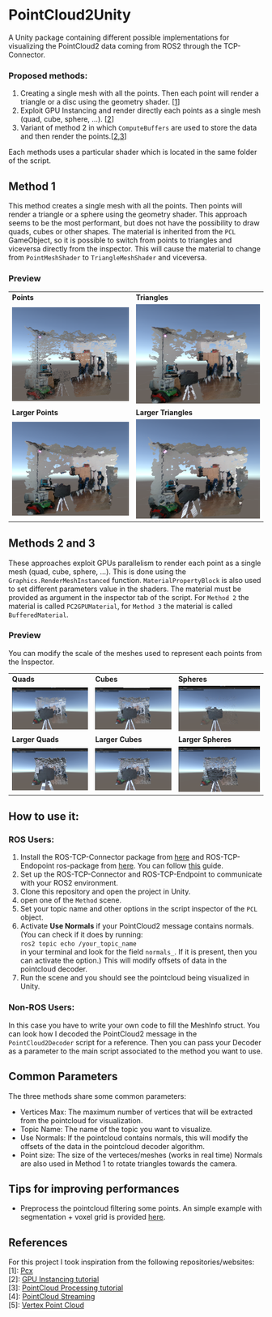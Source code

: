 # PointCloud2Unity
A Unity package containing different possible implementations for visualizing the PointCloud2 data coming from ROS2 through the TCP-Connector.


### Proposed methods:
1. Creating a single mesh with all the points. Then each point will render a triangle or a disc using the geometry shader. [[1](#references)]
2. Exploit GPU Instancing and render directly each points as a single mesh (quad, cube, sphere, ...). [[2](#references)]
3. Variant of method 2 in which `ComputeBuffers` are used to store the data and then render the points.[[2](#references),[3](#references)]

Each methods uses a particular shader which is located in the same folder of the script.

## Method 1
This method creates a single mesh with all the points. Then points will render a triangle or a sphere using the geometry shader.
This approach seems to be the most performant, but does not have the possibility to draw quads, cubes or other shapes. The material is inherited from the `PCL` GameObject, so it is possible to switch from points to triangles and viceversa directly from the inspector. This will cause the material to change from `PointMeshShader` to `TriangleMeshShader` and viceversa.

### Preview
<table>
    <tr>
        <td> <b>Points</b> </td>
        <td> <b>Triangles</b> </td>
    </tr>
        <td> <img src="imgs/points1.png" alt="Drawing points" style="width: 400;"/> </td>
        <td> <img src="imgs/triangles1.png" alt="Drawing triangles" style="width: 400;"/> </td>
    <tr>
    <td> <b>Larger Points</b> </td>
    <td> <b>Larger Triangles</b> </td>
    </tr>
        <td> <img src="imgs/points2.png" alt="Changing size" style="width: 400;"/> </td>
        <td> <img src="imgs/triangles2.png" alt="Changing size" style="width: 400;"/> </td>
    <tr>
</table>



## Methods 2 and 3
These approaches exploit GPUs parallelism to render each point as a single mesh (quad, cube, sphere, ...). This is done using the `Graphics.RenderMeshInstanced` function.  `MaterialPropertyBlock` is also used to set different parameters value in the shaders. The material must be provided as argument in the inspector tab of the script. 
For `Method 2` the material is called `PC2GPUMaterial`, for `Method 3` the material is called `BufferedMaterial`.
### Preview
You can modify the scale of the meshes used to represent each points from the Inspector.
<table>
    <tr>
        <td> <b>Quads</b> </td>
        <td> <b>Cubes</b> </td>
        <td> <b>Spheres</b> </td>
    </tr>
        <td> <img src="imgs/quads1.png" alt="Drawing quads" style="width: 400;"/> </td>
        <td> <img src="imgs/cubes1.png" alt="Drawing cubes" style="width: 400;"/> </td>
        <td> <img src="imgs/spheres1.png" alt="Drawing spheres" style="width: 400;"/> </td>
    <tr>
    <td> <b> Larger Quads</b> </td>
    <td> <b> Larger Cubes</b> </td>
    <td> <b> Larger Spheres</b> </td>
    </tr>
        <td> <img src="imgs/quads2.png" alt="Changing size of quads" style="width: 400;"/> </td>
        <td> <img src="imgs/cubes2.png" alt="Changing size of cubes" style="width: 400;"/> </td>
        <td> <img src="imgs/spheres2.png" alt="Changing size of spheres" style="width: 400;"/> </td>
    <tr>
</table>

## How to use it:
### ROS Users:
1. Install the ROS-TCP-Connector package from [here](https://github.com/Unity-Technologies/ROS-TCP-Connector) and ROS-TCP-Endopoint ros-package from [here](https://github.com/Unity-Technologies/ROS-TCP-Endpoint). You can follow [this](https://github.com/Unity-Technologies/Unity-Robotics-Hub/blob/main/tutorials/quick_setup.md) guide.
2. Set up the ROS-TCP-Connector and ROS-TCP-Endpoint to communicate with your ROS2 environment.
3. Clone this repository and open the project in Unity.
4. open one of the `Method` scene.  
5. Set your topic name and other options in the script inspector of the `PCL` object.
6. Activate <b>Use Normals</b> if your PointCloud2 message contains normals.  
    (You can check if it does by running:  
        ```ros2 topic echo /your_topic_name```   
        in your terminal and look for the field `normals_`. If it is present, then you can activate the option.)
     This will modify offsets of data in the pointcloud decoder.  
7. Run the scene and you should see the pointcloud being visualized in Unity.

### Non-ROS Users:
In this case you have to write your own code to fill the MeshInfo struct. You can look how I decoded the PointCloud2 message in the `PointCloud2Decoder` script for a reference. Then you can pass your Decoder as a parameter to the main script associated to the method you want to use.


## Common Parameters
The three methods share some common parameters:
- Vertices Max: The maximum number of vertices that will be extracted from the pointcloud for visualization.
- Topic Name: The name of the topic you want to visualize.
- Use Normals: If the pointcloud contains normals, this will modify the offsets of the data in the pointcloud decoder algorithm.
- Point size: The size of the verteces/meshes (works in real time)
Normals are also used in Method 1 to rotate triangles towards the camera.


## Tips for improving performances
- Preprocess the pointcloud filtering some points. An simple example with segmentation + voxel grid is provided [here](https://github.com/Hydran00/PC2-Filter-ROS2).



## References
For this project I took inspiration from the following repositories/websites:  
[1]: [Pcx](https://github.com/keijiro/Pcx)  
[2]: [GPU Instancing tutorial](https://toqoz.fyi/thousands-of-meshes.html)  
[3]: [PointCloud Processing tutorial](https://sketchfab.com/blogs/community/tutorial-processing-point-cloud-data-unity/)  
[4]: [PointCloud Streaming](https://github.com/inmo-jang/unity_assets/tree/master/PointCloudStreaming)  
[5]: [Vertex Point Cloud](https://github.com/keenanwoodall/VertexPointCloud/tree/master)  
